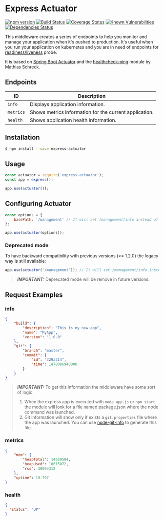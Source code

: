 # Express Actuator

[![npm version](https://img.shields.io/npm/v/express-actuator.svg?style=flat)](https://badge.fury.io/js/express-actuator)
[![Build Status](https://travis-ci.org/rcruzper/express-actuator.svg?branch=master)](https://travis-ci.org/rcruzper/express-actuator)
[![Coverage Status](https://coveralls.io/repos/github/rcruzper/express-actuator/badge.svg?branch=master)](https://coveralls.io/github/rcruzper/express-actuator?branch=master)
[![Known Vulnerabilities](https://snyk.io/test/npm/express-actuator/badge.svg)](https://snyk.io/test/npm/express-actuator)
[![Dependencies Status](https://david-dm.org/rcruzper/express-actuator.svg)](https://david-dm.org/rcruzper/express-actuator)

This middleware creates a series of endpoints to help you monitor and manage your application when it's pushed to production. It's useful when you run your application on kubernetes and you are in need of endpoints for [readiness/liveness](https://kubernetes.io/docs/tasks/configure-pod-container/configure-liveness-readiness-probes/) probe.

It is based on [Spring Boot Actuator](http://docs.spring.io/spring-boot/docs/current-SNAPSHOT/reference/htmlsingle/#production-ready) and the [healthcheck-ping](https://github.com/holidaycheck/healthcheck-ping) module by Mathias Schreck.

## Endpoints

ID | Description
--- | ---
`info` | Displays application information.
`metrics` | Shows metrics information for the current application.
`health` | Shows application health information.

## Installation

```bash
$ npm install --save express-actuator
```

## Usage

```js
const actuator = require('express-actuator');
const app = express();

app.use(actuator());
```

## Configuring Actuator

```js
const options = {
    basePath: '/management' // It will set /management/info instead of /info
};

app.use(actuator(options));
```

### Deprecated mode
To have backward compatibility with previous versions (<= 1.2.0) the legacy way is still available:

```js
app.use(actuator('/management')); // It will set /management/info instead of /info
```

> **_IMPORTANT:_** Deprecated mode will be remove in future versions.

## Request Examples
### info
```json
{
    "build": {
        "description": "This is my new app",
        "name": "MyApp",
        "version": "1.0.0"
    },
    "git": {
        "branch": "master",
        "commit": {
            "id": "329a314",
            "time": 1478086940000
        }
    }    
}
```
> **_IMPORTANT:_** To get this information the middleware have some sort of logic:
>1. When the express app is executed with ```node app.js``` or ```npm start``` the module will look for a file named package.json where the node command was launched.
>2. Git information will show only if exists a ```git.properties``` file where the app was launched. You can use [node-git-info](https://www.npmjs.com/package/node-git-info) to generate this file.

### metrics
```json
{
    "mem": {
        "heapTotal": 14659584,
        "heapUsed": 10615072,
        "rss": 30093312
    },
    "uptime": 19.797
}
```

### health
```json
{
  "status": "UP"
}
```
